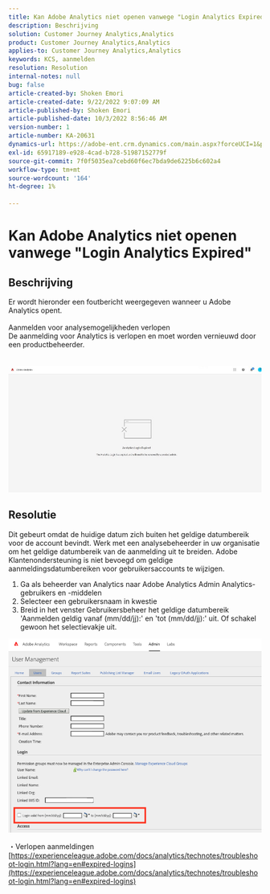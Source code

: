```yaml
---
title: Kan Adobe Analytics niet openen vanwege "Login Analytics Expired"
description: Beschrijving
solution: Customer Journey Analytics,Analytics
product: Customer Journey Analytics,Analytics
applies-to: Customer Journey Analytics,Analytics
keywords: KCS, aanmelden
resolution: Resolution
internal-notes: null
bug: false
article-created-by: Shoken Emori
article-created-date: 9/22/2022 9:07:09 AM
article-published-by: Shoken Emori
article-published-date: 10/3/2022 8:56:46 AM
version-number: 1
article-number: KA-20631
dynamics-url: https://adobe-ent.crm.dynamics.com/main.aspx?forceUCI=1&pagetype=entityrecord&etn=knowledgearticle&id=e4b722ec-553a-ed11-9db0-0022480869de
exl-id: 65917189-e928-4cad-b728-51987152779f
source-git-commit: 7f0f5035ea7cebd60f6ec7bda9de6225b6c602a4
workflow-type: tm+mt
source-wordcount: '164'
ht-degree: 1%

---
```


# Kan Adobe Analytics niet openen vanwege &quot;Login Analytics Expired&quot;

## Beschrijving

Er wordt hieronder een foutbericht weergegeven wanneer u Adobe Analytics opent.
<br> 
<br>Aanmelden voor analysemogelijkheden verlopen
<br>De aanmelding voor Analytics is verlopen en moet worden vernieuwd door een productbeheerder.
<br> <br><br>![](assets/___871742cf-563a-ed11-9db0-0022480869de___.jpeg)

## Resolutie


Dit gebeurt omdat de huidige datum zich buiten het geldige datumbereik voor de account bevindt. Werk met een analysebeheerder in uw organisatie om het geldige datumbereik van de aanmelding uit te breiden. Adobe Klantenondersteuning is niet bevoegd om geldige aanmeldingsdatumbereiken voor gebruikersaccounts te wijzigen.

1. Ga als beheerder van Analytics naar Adobe Analytics Admin Analytics-gebruikers en -middelen
2. Selecteer een gebruikersnaam in kwestie
3. Breid in het venster Gebruikersbeheer het geldige datumbereik &#39;Aanmelden geldig vanaf (mm/dd/jj):&#39; en &#39;tot (mm/dd/jj):&#39; uit. Of schakel gewoon het selectievakje uit.


![](assets/6282c86d-563a-ed11-9db0-0022480869de.png)

・Verlopen aanmeldingen
[https://experienceleague.adobe.com/docs/analytics/technotes/troubleshoot-login.html?lang=en#expired-logins](https://experienceleague.adobe.com/docs/analytics/technotes/troubleshoot-login.html?lang=en#expired-logins)
